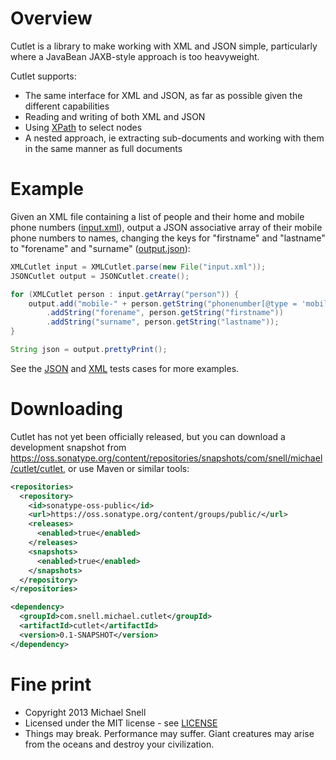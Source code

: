 Overview
========

Cutlet is a library to make working with XML and JSON simple, particularly where a JavaBean
JAXB-style approach is too heavyweight.

Cutlet supports:
- The same interface for XML and JSON, as far as possible given the different capabilities
- Reading and writing of both XML and JSON
- Using [XPath](http://en.wikipedia.org/wiki/XPath) to select nodes
- A nested approach, ie extracting sub-documents and working with them in the same manner as full documents

Example
=======

Given an XML file containing a list of people and their home and mobile phone numbers
([input.xml](src/test/resources/com/snell/michael/cutlet/example/input.xml)), output a JSON associative array of their 
mobile phone numbers to names, changing the keys for "firstname" and "lastname" to "forename" and "surname"
([output.json](src/test/resources/com/snell/michael/cutlet/example/output.json)):

````java
XMLCutlet input = XMLCutlet.parse(new File("input.xml"));
JSONCutlet output = JSONCutlet.create();

for (XMLCutlet person : input.getArray("person")) {
    output.add("mobile-" + person.getString("phonenumber[@type = 'mobile']"))
        .addString("forename", person.getString("firstname"))
        .addString("surname", person.getString("lastname"));
}

String json = output.prettyPrint();
````

See the [JSON](src/test/java/com/snell/michael/cutlet/implementation/JSONCutletTest.java) and 
[XML](src/test/java/com/snell/michael/cutlet/implementation/XMLCutletTest.java) tests cases for more examples.

Downloading
===========

Cutlet has not yet been officially released, but you can download a development snapshot from https://oss.sonatype.org/content/repositories/snapshots/com/snell/michael/cutlet/cutlet,
or use Maven or similar tools:

````xml
<repositories>
  <repository>
    <id>sonatype-oss-public</id>
    <url>https://oss.sonatype.org/content/groups/public/</url>
    <releases>
      <enabled>true</enabled>
    </releases>
    <snapshots>
      <enabled>true</enabled>
    </snapshots>
  </repository>
</repositories>

<dependency>
  <groupId>com.snell.michael.cutlet</groupId>
  <artifactId>cutlet</artifactId>
  <version>0.1-SNAPSHOT</version>
</dependency>
````

Fine print
==========
- Copyright 2013 Michael Snell
- Licensed under the MIT license - see [LICENSE](LICENSE)
- Things may break. Performance may suffer. Giant creatures may arise from the oceans and destroy your civilization.
